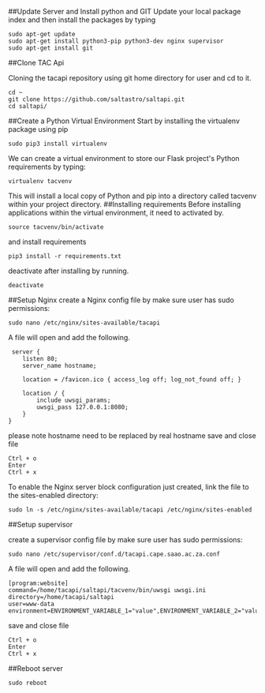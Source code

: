##Update Server and Install python and GIT
Update your local package index and then install the packages by typing

```bazaar
sudo apt-get update
sudo apt-get install python3-pip python3-dev nginx supervisor
sudo apt-get install git
```

##Clone TAC Api

Cloning the tacapi repository using git home directory for user and cd to it.
```bazaar
cd ~
git clone https://github.com/saltastro/saltapi.git
cd saltapi/
```
##Create a Python Virtual Environment 
Start by installing the virtualenv package using pip
```bazaar
sudo pip3 install virtualenv
```
We can create a virtual environment to store our Flask project's Python requirements by typing:
```bazaar
virtualenv tacvenv
```
This will install a local copy of Python and pip into a directory called tacvenv within your project directory.
##Installing requirements
Before installing applications within the virtual environment, it need to activated by. 
```bazaar
source tacvenv/bin/activate

```
and install requirements
```bazaar
pip3 install -r requirements.txt 
```
deactivate after installing by running.
```bazaar
deactivate
```
##Setup Nginx
create a Nginx config file by make sure user has sudo permissions:
```bazaar
sudo nano /etc/nginx/sites-available/tacapi
```
A file will open and add the following.

```
 server {
    listen 80;
    server_name hostname;

    location = /favicon.ico { access_log off; log_not_found off; }

    location / {
        include uwsgi_params;
        uwsgi_pass 127.0.0.1:8080;
    }
}

```
please note hostname need to be replaced by real hostname
save and close file
```bazaar
Ctrl + o
Enter
Ctrl + x
```
To enable the Nginx server block configuration just created, link the file to the sites-enabled directory:
```bazaar
sudo ln -s /etc/nginx/sites-available/tacapi /etc/nginx/sites-enabled
```

##Setup supervisor

create a supervisor config file by make sure user has sudo permissions:
```bazaar
sudo nano /etc/supervisor/conf.d/tacapi.cape.saao.ac.za.conf
```
A file will open and add the following.
```bazaar
[program:website]
command=/home/tacapi/saltapi/tacvenv/bin/uwsgi uwsgi.ini
directory=/home/tacapi/saltapi
user=www-data
environment=ENVIRONMENT_VARIABLE_1="value",ENVIRONMENT_VARIABLE_2="value",...
```
save and close file
```bazaar
Ctrl + o
Enter
Ctrl + x
```

##Reboot server
```bazaar
sudo reboot
```


